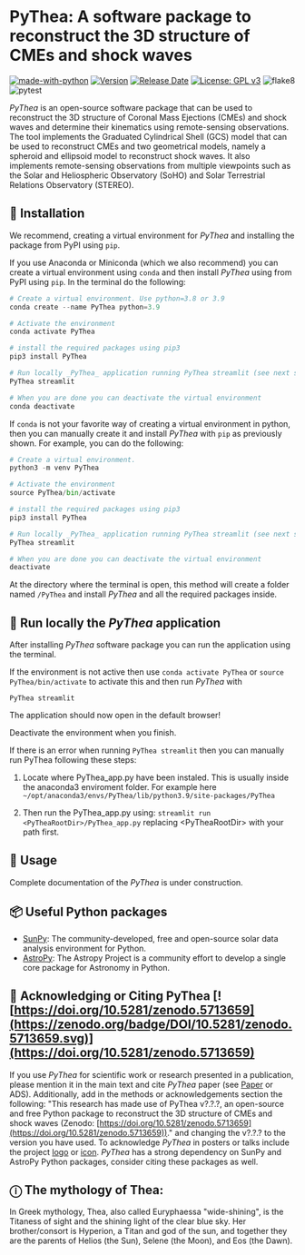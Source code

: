 # PyThea: A software package to reconstruct the 3D structure of CMEs and shock waves

[![made-with-python](https://img.shields.io/badge/Made%20with-Python-1f425f.svg)](https://www.python.org/)
[![Version](https://img.shields.io/github/v/release/AthKouloumvakos/PyThea)](https://github.com/AthKouloumvakos/PyThea/releases)
[![Release Date](https://img.shields.io/github/release-date/AthKouloumvakos/PyThea)](https://github.com/AthKouloumvakos/PyThea/releases)
[![License: GPL v3](https://img.shields.io/badge/License-GPL%20v3-blue.svg)](https://www.gnu.org/licenses/gpl-3.0)
![flake8](https://github.com/AthKouloumvakos/PyThea/actions/workflows/flake8.yml/badge.svg)
![pytest](https://github.com/AthKouloumvakos/PyThea/actions/workflows/pytest.yml/badge.svg)

_PyThea_ is an open-source software package that can be used to reconstruct the 3D structure of Coronal Mass Ejections (CMEs) and shock waves and determine their kinematics using remote-sensing observations. The tool implements the Graduated Cylindrical Shell (GCS) model that can be used to reconstruct CMEs and two geometrical models, namely a spheroid and ellipsoid model to reconstruct shock waves. It also implements remote-sensing observations from multiple viewpoints such as the Solar and Heliospheric Observatory (SoHO) and Solar Terrestrial Relations Observatory (STEREO).

## 💾 Installation

We recommend, creating a virtual environment for _PyThea_ and installing the package from PyPI using ```pip```.

If you use Anaconda or Miniconda (which we also recommend) you can create a virtual environment using ```conda``` and then install _PyThea_ using from PyPI using ```pip```. In the terminal do the following:

```python
# Create a virtual environment. Use python=3.8 or 3.9
conda create --name PyThea python=3.9

# Activate the environment
conda activate PyThea

# install the required packages using pip3
pip3 install PyThea

# Run locally _PyThea_ application running PyThea streamlit (see next step)
PyThea streamlit

# When you are done you can deactivate the virtual environment
conda deactivate
```

If ```conda``` is not your favorite way of creating a virtual environment in python, then you can manually create it and install _PyThea_ with ```pip``` as previously shown. For example, you can do the following:

```python
# Create a virtual environment.
python3 -m venv PyThea

# Activate the environment
source PyThea/bin/activate

# install the required packages using pip3
pip3 install PyThea

# Run locally _PyThea_ application running PyThea streamlit (see next step)
PyThea streamlit

# When you are done you can deactivate the virtual environment
deactivate
```

At the directory where the terminal is open, this method will create a folder named ```/PyThea``` and install _PyThea_ and all the required packages inside.

## 🐾 Run locally the _PyThea_ application

After installing _PyThea_ software package you can run the application using the terminal.

If the environment is not active then use ```conda activate PyThea``` or ```source PyThea/bin/activate``` to activate this and then run _PyThea_ with

```
PyThea streamlit
```

The application should now open in the default browser!

Deactivate the environment when you finish.

If there is an error when running ```PyThea streamlit``` then you can manually run PyThea following these steps:

1) Locate where PyThea_app.py have been instaled. This is usually inside the anaconda3 enviroment folder. For example here ```~/opt/anaconda3/envs/PyThea/lib/python3.9/site-packages/PyThea```

2) Then run the PyThea_app.py using: ```streamlit run <PyTheaRootDir>/PyThea_app.py``` replacing  \<PyTheaRootDir\> with your path first.

## 📙 Usage

Complete documentation of the _PyThea_ is under construction.

## 📦 Useful Python packages

- [SunPy](https://sunpy.org/): The community-developed, free and open-source solar data analysis environment for Python.
- [AstroPy](https://www.astropy.org/): The Astropy Project is a community effort to develop a single core package for Astronomy in Python.

## 📜 Acknowledging or Citing PyThea [![https://doi.org/10.5281/zenodo.5713659](https://zenodo.org/badge/DOI/10.5281/zenodo.5713659.svg)](https://doi.org/10.5281/zenodo.5713659)

If you use _PyThea_ for scientific work or research presented in a publication, please mention it in the main text and cite _PyThea_ paper (see [Paper](https://www.frontiersin.org/articles/10.3389/fspas.2022.974137/) or ADS). Additionally, add in the methods or acknowledgements section the following: "This research has made use of PyThea v?.?.?, an open-source and free Python package to reconstruct the 3D structure of CMEs and shock waves (Zenodo: [https://doi.org/10.5281/zenodo.5713659](https://doi.org/10.5281/zenodo.5713659))." and changing the v?.?.? to the version you have used. To acknowledge _PyThea_ in posters or talks include the project [logo](https://github.com/AthKouloumvakos/PyThea/blob/master/docs/logo/pythea_logo.png) or [icon](https://github.com/AthKouloumvakos/PyThea/blob/master/docs/logo/pythea_icon.png). _PyThea_ has a strong dependency on SunPy and AstroPy Python packages, consider citing these packages as well.

## ⓘ The mythology of Thea:

In Greek mythology, Thea, also called Euryphaessa "wide-shining", is the Titaness of sight and the shining light of the clear blue sky. Her brother/consort is Hyperion, a Titan and god of the sun, and together they are the parents of Helios (the Sun), Selene (the Moon), and Eos (the Dawn).
